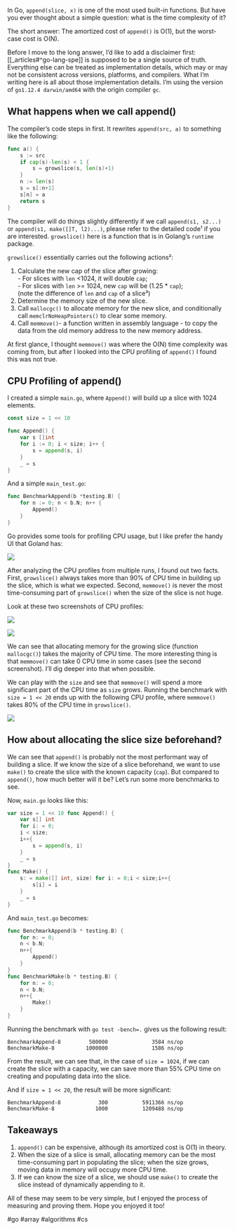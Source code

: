 
In Go, `append(slice, x)` is one of the most used built-in functions. But have you ever thought about a simple question: what is the time complexity of it?

The short answer: The amortized cost of `append()` is O(1), but the worst-case cost is O(N).

Before I move to the long answer, I’d like to add a disclaimer first: [[_articles#^go-lang-spe]] is supposed to be a single source of truth. Everything else can be treated as implementation details, which may or may not be consistent across versions, platforms, and compilers. What I’m writing here is all about those implementation details. I’m using the version of `go1.12.4 darwin/amd64` with the origin compiler `gc`.

## What happens when we call append()

The compiler’s code steps in first. It rewrites `append(src, a)` to something like the following:

```go
func a() {
	s := src
	if cap(s)-len(s) < 1 {
		s = growslice(s, len(s)+1)
	}
	n := len(s)
	s = s[:n+1]
	s[n] = a
	return s
}
```

The compiler will do things slightly differently if we call `append(s1, s2...)` or `append(s1, make([]T, l2)...)`, please refer to the detailed code¹ if you are interested. `growslice()` here is a function that is in Golang’s `runtime` package.

`growslice()` essentially carries out the following actions²:

1.  Calculate the new cap of the slice after growing:  
    \- For slices with `len` <1024, it will double `cap`;  
    \- For slices with `len` >= 1024, new `cap` will be (1.25 \* `cap`);  
    (note the difference of `len` and `cap` of a slice³)
2.  Determine the memory size of the new slice.
3.  Call `mallocgc()` to allocate memory for the new slice, and conditionally call `memclrNoHeapPointers()` to clear some memory.
4.  Call `memmove()`\- a function written in assembly language - to copy the data from the old memory address to the new memory address.

At first glance, I thought `memmove()` was where the O(N) time complexity was coming from, but after I looked into the CPU profiling of `append()` I found this was not true.

## CPU Profiling of append()

I created a simple `main.go`, where `Append()` will build up a slice with 1024 elements.

```go
const size = 1 << 10

func Append() {
	var s []int
	for i := 0; i < size; i++ {
		s = append(s, i)
	}
	_ = s
}
```

And a simple `main_test.go`:

```go
func BenchmarkAppend(b *testing.B) {
	for n := 0; n < b.N; n++ {
		Append()
	}
}

```

Go provides some tools for profiling CPU usage, but I like prefer the handy UI that Goland has:

![](1!6A4a9bdKUB72tvd8_oVyrA.png)

After analyzing the CPU profiles from multiple runs, I found out two facts. First, `growslice()` always takes more than 90% of CPU time in building up the slice, which is what we expected. Second, `memmove()` is never the most time-consuming part of `growslice()` when the size of the slice is not huge.

Look at these two screenshots of CPU profiles:

![](1!T7O24F_GJQjKhGaxGg3kKw.png)

![](1!6Iaags4KV6e7VycCowoz_g.png)

We can see that allocating memory for the growing slice (function `mallocgc()`) takes the majority of CPU time. The more interesting thing is that `memmove()` can take 0 CPU time in some cases (see the second screenshot). I’ll dig deeper into that when possible.

We can play with the `size` and see that `memmove()` will spend a more significant part of the CPU time as `size` grows. Running the benchmark with `size = 1 << 20` ends up with the following CPU profile, where `memmove()` takes 80% of the CPU time in `growslice()`.

![](1!LbCKYdriQImg7Mo9yHX9Fw.png)

## How about allocating the slice size beforehand?

We can see that `append()` is probably not the most performant way of building a slice. If we know the size of a slice beforehand, we want to use `make()` to create the slice with the known capacity (`cap`). But compared to `append()`, how much better will it be? Let’s run some more benchmarks to see.

Now, `main.go` looks like this:

```go
var size = 1 << 10 func Append() {
    var s[] int
    for i: = 0;
    i < size;
    i++{
        s = append(s, i)
    }
    _ = s
}
func Make() {
    s: = make([] int, size) for i: = 0;i < size;i++{
        s[i] = i
    }
    _ = s
}
```

And `main_test.go` becomes:

```go
func BenchmarkAppend(b * testing.B) {
    for n: = 0;
    n < b.N;
    n++{
        Append()
    }
}
func BenchmarkMake(b * testing.B) {
    for n: = 0;
    n < b.N;
    n++{
        Make()
    }
}
```

Running the benchmark with `go test -bench=.` gives us the following result:

```
BenchmarkAppend-8         500000              3584 ns/op
BenchmarkMake-8          1000000              1586 ns/op
```

From the result, we can see that, in the case of `size = 1024`, if we can create the slice with a capacity, we can save more than 55% CPU time on creating and populating data into the slice.

And if `size = 1 << 20`, the result will be more significant:

```
BenchmarkAppend-8            300           5911366 ns/op
BenchmarkMake-8             1000           1209488 ns/op
```

## Takeaways

1.  `append()` can be expensive, although its amortized cost is O(1) in theory.
2.  When the size of a slice is small, allocating memory can be the most time-consuming part in populating the slice; when the size grows, moving data in memory will occupy more CPU time.
3.  If we can know the size of a slice, we should use `make()` to create the slice instead of dynamically appending to it.

All of these may seem to be very simple, but I enjoyed the process of measuring and proving them. Hope you enjoyed it too!



#go #array #algorithms #cs